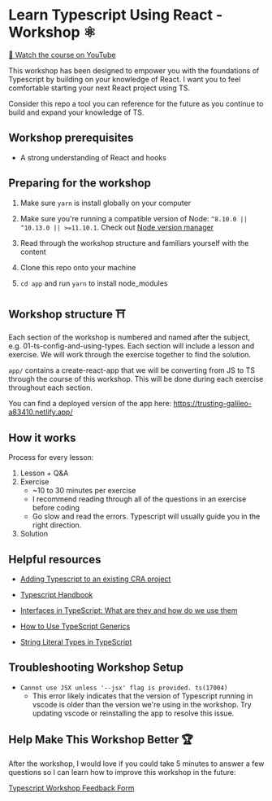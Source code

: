 # Learn Typescript Using React - Workshop ⚛️

[🔗 Watch the course on YouTube](https://www.youtube.com/watch?v=r6NWTfz_M3s&list=PLvDYjZroj6JK695pQ4b5158sZnDDLEyZ_)

This workshop has been designed to empower you with the foundations of Typescript by building on your knowledge of React. I want you to feel comfortable starting your next React project using TS.

Consider this repo a tool you can reference for the future as you continue to build and expand your knowledge of TS.

## Workshop prerequisites

-   A strong understanding of React and hooks

## Preparing for the workshop

1. Make sure `yarn` is install globally on your computer

2. Make sure you're running a compatible version of Node: `^8.10.0 || ^10.13.0 || >=11.10.1`. Check out [Node version manager](https://github.com/nvm-sh/nvm)

3. Read through the workshop structure and familiars yourself with the content

4. Clone this repo onto your machine

5. `cd app` and run `yarn` to install node_modules

## Workshop structure ⛩

Each section of the workshop is numbered and named after the subject, e.g. 01-ts-config-and-using-types. Each section will include a lesson and exercise. We will work through the exercise together to find the solution.

`app/` contains a create-react-app that we will be converting from JS to TS through the course of this workshop. This will be done during each exercise throughout each section.

You can find a deployed version of the app here: https://trusting-galileo-a83410.netlify.app/

## How it works

Process for every lesson:

1. Lesson + Q&A
2. Exercise
    - ~10 to 30 minutes per exercise
    - I recommend reading through all of the questions in an exercise before coding
    - Go slow and read the errors. Typescript will usually guide you in the right direction.
3. Solution

## Helpful resources

-   [Adding Typescript to an existing CRA project](https://create-react-app.dev/docs/adding-typescript)

-   [Typescript Handbook](https://www.typescriptlang.org/docs/handbook/basic-types.html)

-   [Interfaces in TypeScript: What are they and how do we use them](https://blog.logrocket.com/interfaces-in-typescript-what-are-they-and-how-do-we-use-them-befbc69b38b3/)

-   [How to Use TypeScript Generics](https://itnext.io/how-to-use-typescript-generics-6c0c09e049c3)

-   [String Literal Types in TypeScript](https://mariusschulz.com/blog/string-literal-types-in-typescript)

## Troubleshooting Workshop Setup

-   `Cannot use JSX unless '--jsx' flag is provided. ts(17004)`
    -   This error likely indicates that the version of Typescript running in vscode is older than the version we're using in the workshop. Try updating vscode or reinstalling the app to resolve this issue.

## Help Make This Workshop Better 🏆

After the workshop, I would love if you could take 5 minutes to answer a few questions so I can learn how to improve this workshop in the future:

[Typescript Workshop Feedback Form](https://forms.gle/kNuP8dwPfW2R5BKF6)
